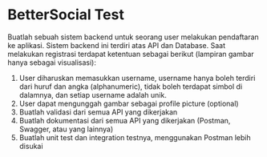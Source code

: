 # BetterSocial Test

Buatlah sebuah sistem backend untuk seorang user melakukan pendaftaran ke aplikasi. Sistem
backend ini terdiri atas API dan Database.
Saat melakukan registrasi terdapat ketentuan sebagai berikut (lampiran gambar hanya sebagai
visualisasi):
1. User diharuskan memasukkan username, username hanya boleh terdiri dari huruf dan
angka (alphanumeric), tidak boleh terdapat simbol di dalamnya, dan setiap username
adalah unik.
2. User dapat mengunggah gambar sebagai profile picture (optional)
3. Buatlah validasi dari semua API yang dikerjakan
4. Buatlah dokumentasi dari semua API yang dikerjakan (Postman, Swagger, atau yang
lainnya)
5. Buatlah unit test dan integration testnya, menggunakan Postman lebih disukai
